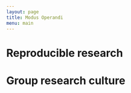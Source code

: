 ```yaml
---
layout: page
title: Modus Operandi
menu: main
---
```


# Reproducible research


# Group research culture

